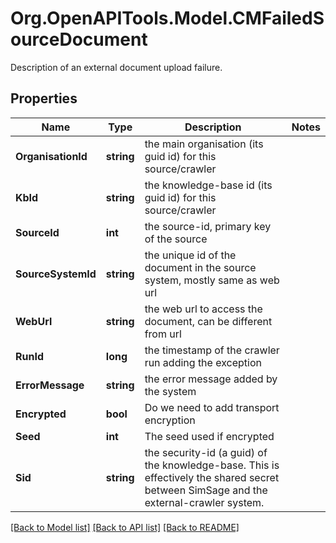 # Org.OpenAPITools.Model.CMFailedSourceDocument
Description of an external document upload failure.

## Properties

Name | Type | Description | Notes
------------ | ------------- | ------------- | -------------
**OrganisationId** | **string** | the main organisation (its guid id) for this source/crawler | 
**KbId** | **string** | the knowledge-base id (its guid id) for this source/crawler | 
**SourceId** | **int** | the source-id, primary key of the source | 
**SourceSystemId** | **string** | the unique id of the document in the source system, mostly same as web url | 
**WebUrl** | **string** | the web url to access the document, can be different from url | 
**RunId** | **long** | the timestamp of the crawler run adding the exception | 
**ErrorMessage** | **string** | the error message added by the system | 
**Encrypted** | **bool** | Do we need to add transport encryption | 
**Seed** | **int** | The seed used if encrypted | 
**Sid** | **string** | the security-id (a guid) of the knowledge-base.  This is effectively the shared secret between SimSage and the external-crawler system. | 

[[Back to Model list]](../README.md#documentation-for-models) [[Back to API list]](../README.md#documentation-for-api-endpoints) [[Back to README]](../README.md)


